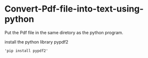 # Convert-Pdf-file-into-text-using-python

Put the Pdf file in the same diretory as the python program.

install the python library pypdf2

    'pip install pypdf2'
